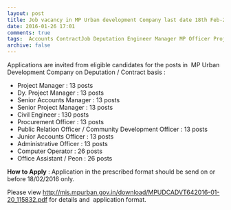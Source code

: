 ```yaml
---
layout: post
title: Job vacancy in MP Urban development Company last date 18th Feb-2016   
date: 2016-01-26 17:01
comments: true
tags:  Accounts ContractJob Deputation Engineer Manager MP Officer Project Public-Sector 
archive: false
---
```

Applications are invited from eligible candidates for the posts in  MP Urban Development Company on Deputation / Contract basis :


- Project Manager : 13 posts
- Dy. Project Manager : 13 posts
- Senior Accounts Manager : 13 posts
- Senior Project Manager : 13 posts
- Civil Engineer : 130 posts  
- Procurement Officer : 13 posts
- Public Relation Officer / Community Development Officer : 13 posts
- Junior Accounts Officer : 13 posts
- Administrative Officer : 13 posts
- Computer Operator : 26 posts
- Office Assistant / Peon : 26 posts 


**How to Apply** :  Application in the prescribed format should be send on or before 18/02/2016 only.

Please view <http://mis.mpurban.gov.in/download/MPUDCADVT642016-01-20_115832.pdf> for details and  application format. 

